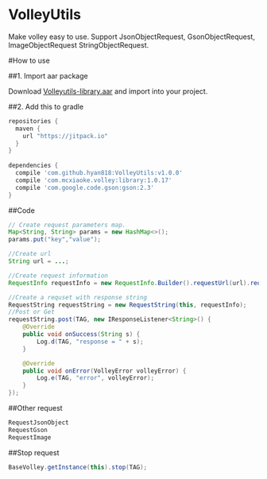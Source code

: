 # VolleyUtils

Make volley easy to use. Support JsonObjectRequest, GsonObjectRequest, ImageObjectRequest StringObjectRequest.

#How to use

##1. Import aar package

Download [Volleyutils-library.aar](https://github.com/hyan818/VolleyUtils/blob/master/download/volleyutils-library.aar?raw=true) and import into your project.

##2. Add this to gradle

```gradle
repositories {
  maven {
    url "https://jitpack.io"
  }
}
	
dependencies {
  compile 'com.github.hyan818:VolleyUtils:v1.0.0'
  compile 'com.mcxiaoke.volley:library:1.0.17'
  compile 'com.google.code.gson:gson:2.3'
}
```

##Code

```java
// Create request parameters map.
Map<String, String> params = new HashMap<>();
params.put("key","value");

//Create url
String url = ...;

//Create request information
RequestInfo requestInfo = new RequestInfo.Builder().requestUrl(url).requestParams(params).build();
```

```java
//Create a requset with response string
RequestString requestString = new RequestString(this, requestInfo);
//Post or Get
requestString.post(TAG, new IResponseListener<String>() {
    @Override
    public void onSuccess(String s) {
        Log.d(TAG, "response = " + s);
    }

    @Override
    public void onError(VolleyError volleyError) {
        Log.e(TAG, "error", volleyError);
    }
});
```

##Other request

```java
RequestJsonObject
RequestGson
RequestImage
```

##Stop request

```java
BaseVolley.getInstance(this).stop(TAG);
```


